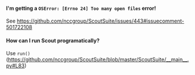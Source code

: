 #### I'm getting a `OSError: [Errno 24] Too many open files` error!

See https://github.com/nccgroup/ScoutSuite/issues/443#issuecomment-501722108

#### How can I run Scout programatically?

Use `run()` (https://github.com/nccgroup/ScoutSuite/blob/master/ScoutSuite/__main__.py#L83)